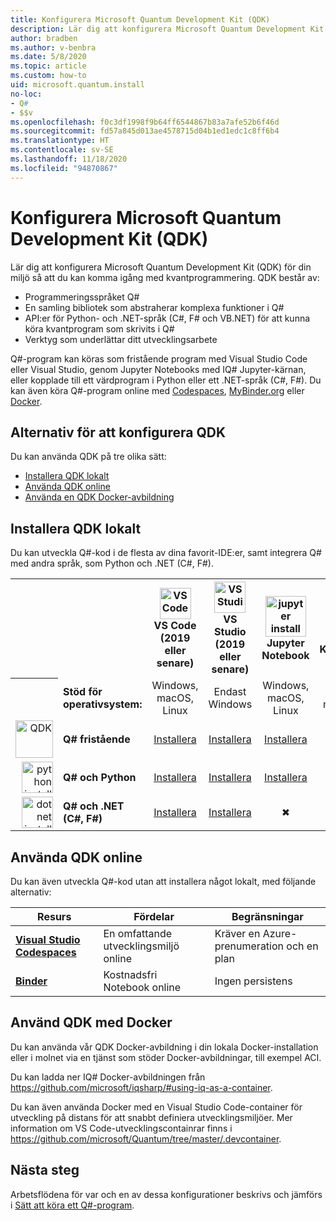 ```yaml
---
title: Konfigurera Microsoft Quantum Development Kit (QDK)
description: Lär dig att konfigurera Microsoft Quantum Development Kit för olika miljöer.
author: bradben
ms.author: v-benbra
ms.date: 5/8/2020
ms.topic: article
ms.custom: how-to
uid: microsoft.quantum.install
no-loc:
- Q#
- $$v
ms.openlocfilehash: f0c3df1998f9b64ff6544867b83a7afe52b6f46d
ms.sourcegitcommit: fd57a845d013ae4578715d04b1ed1edc1c8ff6b4
ms.translationtype: HT
ms.contentlocale: sv-SE
ms.lasthandoff: 11/18/2020
ms.locfileid: "94870867"
---
```

# <a name="setting-up-the-microsoft-quantum-development-kit-qdk"></a>Konfigurera Microsoft Quantum Development Kit (QDK)

Lär dig att konfigurera Microsoft Quantum Development Kit (QDK) för din miljö så att du kan komma igång med kvantprogrammering. QDK består av:

- Programmeringsspråket Q#
- En samling bibliotek som abstraherar komplexa funktioner i Q#
- API:er för Python- och .NET-språk (C#, F# och VB.NET) för att kunna köra kvantprogram som skrivits i Q#
- Verktyg som underlättar ditt utvecklingsarbete

Q#-program kan köras som fristående program med Visual Studio Code eller Visual Studio, genom Jupyter Notebooks med IQ# Jupyter-kärnan, eller kopplade till ett värdprogram i Python eller ett .NET-språk (C#, F#). Du kan även köra Q#-program online med [Codespaces](https://online.visualstudio.com/), [MyBinder.org](https://mybinder.org/) eller [Docker](#use-the-qdk-with-docker). 

## <a name="options-for-setting-up-the-qdk"></a>Alternativ för att konfigurera QDK

Du kan använda QDK på tre olika sätt:

- [Installera QDK lokalt](#install-the-qdk-locally)
- [Använda QDK online](#use-the-qdk-online)
- [Använda en QDK Docker-avbildning](#use-the-qdk-with-docker)

## <a name="install-the-qdk-locally"></a>Installera QDK lokalt

Du kan utveckla Q#-kod i de flesta av dina favorit-IDE:er, samt integrera Q# med andra språk, som Python och .NET (C#, F#).

<table>
    <tr>
        <th width=10%>&nbsp;</th>
        <th>&nbsp;</th>
        <th align="center" width=18%><img src="~/media/vs_code.png" alt="VS Code" width="50"/><br><b>VS Code<br>(2019 eller senare)</b></th>
        <th align="center" width=18%><img src="~/media/vs_studio.png" alt="VS Studio" width="50"/><br><b>VS Studio<br>(2019 eller senare)</b></th>
        <th align="center" width=18%><img src="~/media/jupyter-wht.png" alt="jupyter install" width="65"/><br><b>Jupyter Notebook</b></th>
        <th align="center" width=18%><img src="~/media/blank.png" alt="blank spacer" width="65"/><br><b>Kommandorad</b></th>
    </tr>
    <tr>
        <th>&nbsp;</th>
        <td align="left"><b>Stöd för operativsystem:</b></td>
        <td align="center">Windows, macOS, Linux</td>
        <td align="center">Endast Windows</td>
        <td align="center">Windows, macOS, Linux</td>
        <td align="center">Windows, macOS, Linux</td>
    </tr>
    <tr>
        <td align="right"><img src="~/media/quantum-wht.png" alt="QDK" width="60"/></td>
        <td align="left"><b>Q# fristående</b></td>
        <td align="center"><a href="xref:microsoft.quantum.install.standalone">Installera</a></td>
        <td align="center"><a href="xref:microsoft.quantum.install.standalone">Installera</a></td>
        <td align="center"><a href="xref:microsoft.quantum.install.jupyter">Installera</a></td>
        <td align="center"><a href="xref:microsoft.quantum.install.standalone">Installera</a></td>
    </tr>
    <tr>
        <td align="right"><img src="~/media/python.png" alt="python install" width="50"/></td>
        <td align="left"><b>Q# och Python</b></td>
        <td align="center"><a href="xref:microsoft.quantum.install.python">Installera</a></td>
        <td align="center"><a href="xref:microsoft.quantum.install.python">Installera</a></td>
        <td align="center"><a href="xref:microsoft.quantum.install.jupyter">Installera</a></td>
        <td align="center"><a href="xref:microsoft.quantum.install.python">Installera</a></td>
    </tr>
    <tr>
        <td align="right"><img src="~/media/dot_net.png" alt="dotnet install" width="50"/></td>
        <td align="left"><b>Q# och .NET (C#, F#)</b></td> 
        <td align="center"><a href="xref:microsoft.quantum.install.cs">Installera</a></td>
        <td align="center"><a href="xref:microsoft.quantum.install.cs">Installera</a></td>
        <td align="center">&#10006;</td>
        <td align="center"><a href="xref:microsoft.quantum.install.cs">Installera</a></td>
   </tr>
</table>

## <a name="use-the-qdk-online"></a>Använda QDK online

Du kan även utveckla Q#-kod utan att installera något lokalt, med följande alternativ:

|Resurs|Fördelar|Begränsningar|
|---|---|---|
|[**Visual Studio Codespaces**](xref:microsoft.quantum.install.standalone)|En omfattande utvecklingsmiljö online  |Kräver en Azure-prenumeration och en plan |
|[**Binder**](xref:microsoft.quantum.install.binder) | Kostnadsfri Notebook online |Ingen persistens |

## <a name="use-the-qdk-with-docker"></a>Använd QDK med Docker

Du kan använda vår QDK Docker-avbildning i din lokala Docker-installation eller i molnet via en tjänst som stöder Docker-avbildningar, till exempel ACI.

Du kan ladda ner IQ# Docker-avbildningen från https://github.com/microsoft/iqsharp/#using-iq-as-a-container. 

Du kan även använda Docker med en Visual Studio Code-container för utveckling på distans för att snabbt definiera utvecklingsmiljöer. Mer information om VS Code-utvecklingscontainrar finns i https://github.com/microsoft/Quantum/tree/master/.devcontainer.

## <a name="next-steps"></a>Nästa steg

Arbetsflödena för var och en av dessa konfigurationer beskrivs och jämförs i [Sätt att köra ett Q#-program](xref:microsoft.quantum.guide.host-programs).
